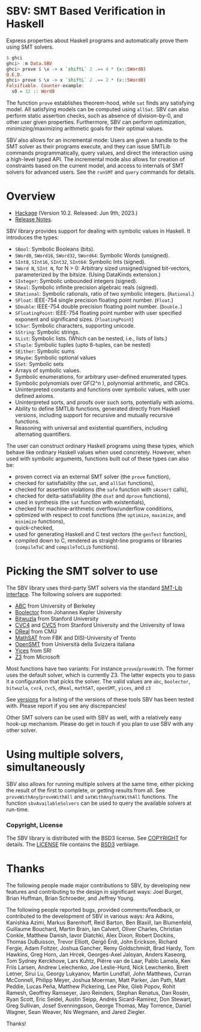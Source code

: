 SBV: SMT Based Verification in Haskell
======================================

Express properties about Haskell programs and automatically prove them using SMT solvers.

```haskell
$ ghci
ghci> :m Data.SBV
ghci> prove $ \x -> x `shiftL` 2 .== 4 * (x::SWord8)
Q.E.D.
ghci> prove $ \x -> x `shiftL` 2 .== 2 * (x::SWord8)
Falsifiable. Counter-example:
  s0 = 32 :: Word8
```

The function `prove` establishes theorem-hood, while `sat` finds any satisfying model. All satisfying models can be computed using `allSat`. SBV can also perform static assertion checks, such as absence of division-by-0, and other user given properties. Furthermore, SBV can perform
optimization, minimizing/maximizing arithmetic goals for their optimal values.

SBV also allows for an incremental mode: Users are given a handle to the SMT solver as their programs execute, and they can issue SMTLib commands
programmatically, query values, and direct the interaction using a high-level typed API. The incremental mode also allows for creation of constraints
based on the current model, and access to internals of SMT solvers for advanced users. See the `runSMT` and `query` commands for details.

Overview
========

  - [Hackage](http://hackage.haskell.org/package/sbv) (Version 10.2. Released: Jun 9th, 2023.)
  - [Release Notes](http://github.com/LeventErkok/sbv/tree/master/CHANGES.md). 

SBV library provides support for dealing with symbolic values in Haskell. It introduces the types:

  - `SBool`: Symbolic Booleans (bits).
  - `SWord8`, `SWord16`, `SWord32`, `SWord64`: Symbolic Words (unsigned).
  - `SInt8`,  `SInt16`,  `SInt32`,  `SInt64`: Symbolic Ints (signed).
  - `SWord N`, `SInt N`, for N > 0: Arbitrary sized unsigned/signed bit-vectors, parameterized by the bitsize. (Using DataKinds extension.)
  - `SInteger`: Symbolic unbounded integers (signed).
  - `SReal`: Symbolic infinite precision algebraic reals (signed).
  - `SRational`: Symbolic rationals, ratio of two symbolic integers. (`Rational`.)
  - `SFloat`: IEEE-754 single precision floating point number. (`Float`.)
  - `SDouble`: IEEE-754 double precision floating point number. (`Double.`)
  - `SFloatingPoint`: IEEE-754 floating point number with user specified exponent and significand sizes. (`FloatingPoint`)
  - `SChar`: Symbolic characters, supporting unicode.
  - `SString`: Symbolic strings.
  - `SList`: Symbolic lists. (Which can be nested, i.e., lists of lists.)
  - `STuple`: Symbolic tuples (upto 8-tuples, can be nested)
  - `SEither`: Symbolic sums
  - `SMaybe`: Symbolic optional values
  - `SSet`: Symbolic sets
  - Arrays of symbolic values.
  - Symbolic enumerations, for arbitrary user-defined enumerated types.
  - Symbolic polynomials over GF(2^n ), polynomial arithmetic, and CRCs.
  - Uninterpreted constants and functions over symbolic values, with user defined axioms.
  - Uninterpreted sorts, and proofs over such sorts, potentially with axioms.
  - Ability to define SMTLib functions, generated directly from Haskell versions, including support for recursive and mutually recursive functions.
  - Reasoning with universal and existential quantifiers, including alternating quantifiers.

The user can construct ordinary Haskell programs using these types, which behave like ordinary Haskell values when used concretely. However, when used with symbolic arguments, functions built out of these types can also be:

  - proven correct via an external SMT solver (the `prove` function),
  - checked for satisfiability (the `sat`, and `allSat` functions),
  - checked for assertion violations (the `safe` function with `sAssert` calls),
  - checked for delta-satisfiability (the `dsat` and `dprove` functions),
  - used in synthesis (the `sat` function with existentials),
  - checked for machine-arithmetic overflow/underflow conditions,
  - optimized with respect to cost functions (the `optimize`, `maximize`, and `minimize` functions),
  - quick-checked,
  - used for generating Haskell and C test vectors (the `genTest` function),
  - compiled down to C, rendered as straight-line programs or libraries (`compileToC` and `compileToCLib` functions).


Picking the SMT solver to use
=============================
The SBV library uses third-party SMT solvers via the standard [SMT-Lib interface](http://smtlib.cs.uiowa.edu/). The following solvers
are supported:

  - [ABC](http://www.eecs.berkeley.edu/~alanmi/abc) from University of Berkeley
  - [Boolector](https://boolector.github.io) from Johannes Kepler University
  - [Bitwuzla](https://bitwuzla.github.io) from Stanford University
  - [CVC4](http://cvc4.github.io) and [CVC5](http://cvc5.github.io) from Stanford University and the University of Iowa
  - [DReal](https://dreal.github.io) from CMU
  - [MathSAT](http://mathsat.fbk.eu) from FBK and DISI-University of Trento
  - [OpenSMT](https://verify.inf.usi.ch/opensmt) from Università della Svizzera italiana 
  - [Yices](http://yices.csl.sri.com) from SRI
  - [Z3](http://github.com/Z3Prover/z3/wiki) from Microsoft
 
Most functions have two variants: For instance `prove`/`proveWith`. The former uses the default solver, which is currently Z3.
The latter expects you to pass it a configuration that picks the solver. The valid values are
`abc`, `boolector`, `bitwuzla`, `cvc4`, `cvc5`, `dReal`, `mathSAT`, `openSMT`, `yices`, and `z3`

See [versions](http://github.com/LeventErkok/sbv/blob/master/SMTSolverVersions.md) for a listing of the versions of these tools SBV has been tested with. Please report if you see any discrepancies!

Other SMT solvers can be used with SBV as well, with a relatively easy hook-up mechanism. Please
do get in touch if you plan to use SBV with any other solver.

Using multiple solvers, simultaneously
======================================
SBV also allows for running multiple solvers at the same time, either picking the result of the first to complete, or getting results from all. See `proveWithAny`/`proveWithAll` and `satWithAny`/`satWithAll` functions. The function `sbvAvailableSolvers` can be used to query the available solvers at run-time.

### Copyright, License
The SBV library is distributed with the BSD3 license. See [COPYRIGHT](http://github.com/LeventErkok/sbv/tree/master/COPYRIGHT) for
details. The [LICENSE](http://github.com/LeventErkok/sbv/tree/master/LICENSE) file contains
the [BSD3](http://en.wikipedia.org/wiki/BSD_licenses) verbiage.

Thanks
======
The following people made major contributions to SBV, by developing new features and contributing to the design in significant ways:
Joel Burget,
Brian Huffman,
Brian Schroeder,
and Jeffrey Young.

The following people reported bugs, provided comments/feedback, or contributed to the development
of SBV in various ways:
Ara Adkins,
Kanishka Azimi,
Markus Barenhoff,
Reid Barton,
Ben Blaxill,
Ian Blumenfeld,
Guillaume Bouchard,
Martin Brain,
Ian Calvert,
Oliver Charles,
Christian Conkle,
Matthew Danish,
Iavor Diatchki,
Alex Dixon,
Robert Dockins,
Thomas DuBuisson,
Trevor Elliott,
Gergő Érdi,
John Erickson,
Richard Fergie,
Adam Foltzer,
Joshua Gancher,
Remy Goldschmidt,
Brad Hardy,
Tom Hawkins,
Greg Horn,
Jan Hrcek,
Georges-Axel Jaloyan,
Anders Kaseorg,
Tom Sydney Kerckhove,
Lars Kuhtz,
Piërre van de Laar,
Pablo Lamela,
Ken Friis Larsen,
Andrew Lelechenko,
Joe Leslie-Hurd,
Nick Lewchenko,
Brett Letner,
Sirui Lu,
Georgy Lukyanov,
Martin Lundfall,
John Matthews,
Curran McConnell,
Philipp Meyer,
Joshua Moerman,
Matt Parker,
Jan Path,
Matt Peddie,
Lucas Peña,
Matthew Pickering,
Lee Pike,
Gleb Popov,
Rohit Ramesh,
Geoffrey Ramseyer,
Jaro Reinders,
Stephan Renatus,
Dan Rosén,
Ryan Scott,
Eric Seidel,
Austin Seipp,
Andrés Sicard-Ramírez,
Don Stewart,
Greg Sullivan,
Josef Svenningsson,
George Thomas,
May Torrence,
Daniel Wagner,
Sean Weaver,
Nis Wegmann,
and Jared Ziegler.

Thanks!
